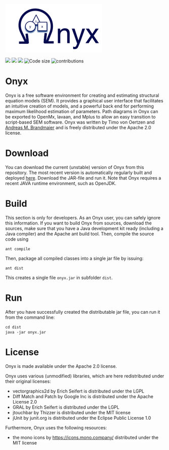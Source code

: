 ![Onyx Logo](https://github.com/brandmaier/onyx/blob/master/build/images/onyx-welcome.png?raw=true)

![](https://img.shields.io/github/commit-activity/m/brandmaier/onyx)
![](https://tokei.rs/b1/github/brandmaier/onyx)
![](https://img.shields.io/github/issues/brandmaier/onyx)
![Code size](https://img.shields.io/github/languages/code-size/brandmaier/onyx.svg)
![contributions](https://img.shields.io/badge/contributions-welcome-brightgreen.svg?style=flat)
<!-- badges: end -->

# Onyx

Onyx is a free software environment for creating and estimating structural equation models (SEM). It provides a graphical user interface that facilitates an intuitive creation of models, and a powerful back end for performing maximum likelihood estimation of parameters. Path diagrams in Onyx can be exported to OpenMx, lavaan, and Mplus to allow an easy transition to script-based SEM software. Onyx was written by Timo von Oertzen and [Andreas M. Brandmaier](https://www.brandmaier.de) and is freely distributed under the Apache 2.0 license.

# Download

You can download the current (unstable) version of Onyx from this repository. The most recent version is automatically regularly built and deployed [here](https://github.com/brandmaier/onyx/tree/master/dist). 
Download the JAR-file and run it. Note that Onyx requires a recent JAVA runtime environment, such as OpenJDK.

# Build

This section is only for developers. As an Onyx user, you can safely ignore this information. 
If you want to build Onyx from sources, download the sources, make sure that you have a Java development kit ready (including a Java compiler) and the Apache ant build tool. Then, compile the source code using

```{bash}
ant compile
````

Then, package all compiled classes into a single jar file by issuing:

```{bash}
ant dist
```

This creates a single file `onyx.jar` in subfolder `dist`.

# Run

After you have successfully created the distributable jar file, you can run
it from the command line:

```{bash}
cd dist
java -jar onyx.jar
```

# License

Onyx is made available under the Apache 2.0 license.

Onyx uses various (unmodified) libraries, which are here redistributed under their original licenses:

- vectorgraphics2d by Erich Seifert is distributed under the LGPL
- Diff Match and Patch by Google Inc is distributed under the Apache License 2.0
- GRAL by Erich Seifert is distributed under the LGPL
- jtouchbar by Thizzer is distributed under the MIT license
- jUnit by junit.org is distributed under the Eclipse Public License 1.0

Furthermore, Onyx uses the following resources:

- the mono icons by https://icons.mono.company/ distributed under the MIT
  license

